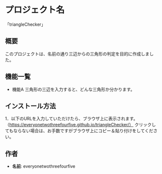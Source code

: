 # プロジェクト名
「triangleChecker」

## 概要
このプロジェクトは、名前の通り三辺からの三角形の判定を目的に作成しました。

## 機能一覧
- 機能A
三角形の三辺を入力すると、どんな三角形か分かります。

## インストール方法
1．以下のURLを入力していただけたら、ブラウザ上に表示されます。
（https://everyonetwothreefourfive.github.io/triangleChecker/）
クリックしてもならない場合は、お手数ですがブラウザ上にコピー＆貼り付けをしてください。

## 作者
- **名前**: everyonetwothreefourfive

